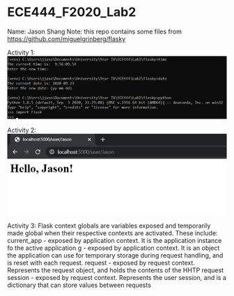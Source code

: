 # ECE444_F2020_Lab2
Name: Jason Shang
Note: this repo contains some files from https://github.com/miguelgrinberg/flasky

Activity 1:
![Screenshot 1](https://github.com/NautilusGitHub/ECE444_F2020_Lab2/blob/master/image_2_1.png)

Activity 2:
![Screenshot 2](https://github.com/NautilusGitHub/ECE444_F2020_Lab2/blob/master/image_2_2.png)

Activity 3:
Flask context globals are variables exposed and temporarily made global when their respective contexts are activated.
These include:
current_app - exposed by application context. It is the application instance fo the active application
g - exposed by application context. It is an object the application can use for temporary storage during request handling, and is reset with each request.
request - exposed by request context. Represents the request object, and holds the contents of the HHTP request
session - exposed by request context. Represents the user session, and is a dictionary that can store values between requests

